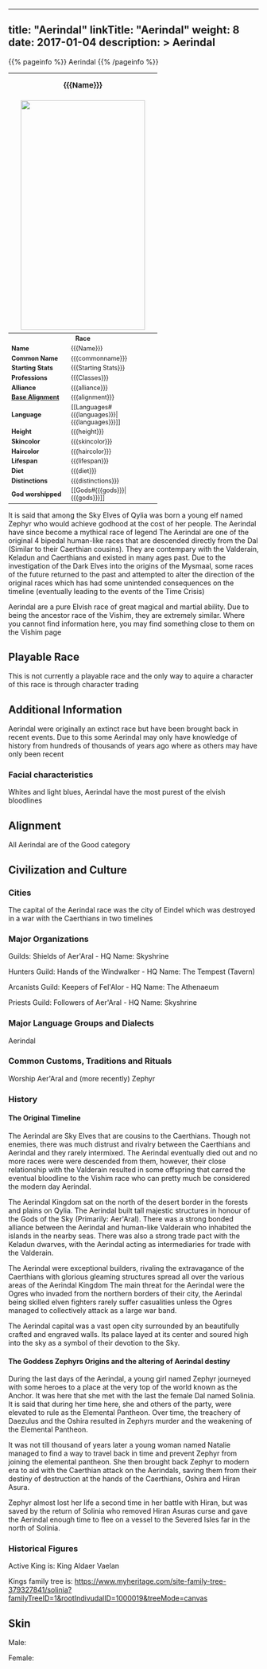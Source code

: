 
---
title: "Aerindal"
linkTitle: "Aerindal"
weight: 8
date: 2017-01-04
description: >
 Aerindal
---

{{% pageinfo %}}
Aerindal
{{% /pageinfo %}}

<table class="infobox" style="font-size:89%; width:300px;">
<tbody>
<tr><th colspan="2" class="color1" style="font-size:120%; padding:1em;">{{{Name}}}</th></tr>
<tr style="text-align:center;"><td colspan="2" style="padding:0.5em;"><img src="https://www.fallofanempire.com/img/races/aerindal.png" width="250" height="461"></td></tr>
<tr><th colspan="2" class="color1"> Race</th></tr>
<tr><td style="width:40%;"> <b>Name</b></td><td style="width:60%;"> {{{Name}}}</td></tr>
<tr><td> <b>Common Name</b></td><td> {{{commonname}}}</td></tr>
<tr><td> <b>Starting Stats</b></td><td> {{{Starting Stats}}}</td></tr>
<tr><td> <b>Professions</b></td><td> {{{Classes}}}</td></tr>
<tr><td> <b>Alliance</b></td><td> {{{alliance}}}</td></tr>
<tr><td> <b><a href="/wiki/Base_Alignment" title="Base Alignment">Base Alignment</a></b></td><td> {{{alignment}}}</td></tr>
<tr><td> <b>Language</b></td><td> [[Languages#{{{languages}}}|{{{languages}}}]]</td></tr>
<tr><td> <b>Height</b></td><td> {{{height}}}</td></tr>
<tr><td> <b>Skincolor</b></td><td> {{{skincolor}}}</td></tr>
<tr><td> <b>Haircolor</b></td><td> {{{haircolor}}}</td></tr>
<tr><td> <b>Lifespan</b></td><td> {{{lifespan}}}</td></tr>
<tr><td> <b>Diet</b></td><td> {{{diet}}}</td></tr>
<tr><td> <b>Distinctions</b></td><td> {{{distinctions}}}</td></tr>
<tr><td> <b>God worshipped</b></td><td> [[Gods#{{{gods}}}|{{{gods}}}]]</td></tr>
</tbody>
</table>

It is said that among the Sky Elves of Qylia was born a young elf named Zephyr who would achieve godhood at the cost of her people. The Aerindal have since become a mythical race of legend  The Aerindal are one of the original 4 bipedal human-like races that are descended directly from the Dal (Similar to their Caerthian cousins). They are contempary with the Valderain, Keladun and Caerthians and existed in many ages past.  Due to the investigation of the Dark Elves into the origins of the Mysmaal, some races of the future returned to the past and attempted to alter the direction of the original races which has had some unintended consequences on the timeline (eventually leading to the events of the Time Crisis)

Aerindal are a pure Elvish race of great magical and martial ability. Due to being the ancestor race of the Vishim, they are extremely similar. Where you cannot find information here, you may find something close to them on the Vishim page

## Playable Race

This is not currently a playable race and the only way to aquire a character of this race is through character trading

## Additional Information

Aerindal were originally an extinct race but have been brought back in recent events. Due to this some Aerindal may only have knowledge of history from hundreds of thousands of years ago where as others may have only been recent

### Facial characteristics

Whites and light blues, Aerindal have the most purest of the elvish bloodlines

## Alignment

All Aerindal are of the Good category

## Civilization and Culture

### Cities

The capital of the Aerindal race was the city of Eindel which was destroyed in a war with the Caerthians in two timelines

### Major Organizations

Guilds: Shields of Aer'Aral - HQ Name: Skyshrine

Hunters Guild: Hands of the Windwalker - HQ Name: The Tempest (Tavern)

Arcanists Guild: Keepers of Fel'Alor - HQ Name: The Athenaeum

Priests Guild: Followers of Aer'Aral - HQ Name: Skyshrine

### Major Language Groups and Dialects

Aerindal

### Common Customs, Traditions and Rituals

Worship Aer'Aral and (more recently) Zephyr

### History

#### The Original Timeline

The Aerindal are Sky Elves that are cousins to the Caerthians. Though not enemies, there was much distrust and rivalry between the Caerthians and Aerindal and they rarely intermixed. The Aerindal eventually died out and no more races were were descended from them, however, their close relationship with the Valderain resulted in some offspring that carred the eventual bloodline to the Vishim race who can pretty much be considered the modern day Aerindal.

The Aerindal Kingdom sat on the north of the desert border in the forests and plains on Qylia. The Aerindal built tall majestic structures in honour of the Gods of the Sky (Primarily: Aer'Aral). There was a strong bonded alliance between the Aerindal and human-like Valderain who inhabited the islands in the nearby seas. There was also a strong trade pact with the Keladun dwarves, with the Aerindal acting as intermediaries for trade with the Valderain.

The Aerindal were exceptional builders, rivaling the extravagance of the Caerthians with glorious gleaming structures spread all over the various areas of the Aerindal Kingdom  The main threat for the Aerindal were the Ogres who invaded from the northern borders of their city, the Aerindal being skilled elven fighters rarely suffer casualities unless the Ogres managed to collectively attack as a large war band.

The Aerindal capital was a vast open city surrounded by an beautifully crafted and engraved walls. Its palace layed at its center and soured high into the sky as a symbol of their devotion to the Sky. 

#### The Goddess Zephyrs Origins and the altering of Aerindal destiny

During the last days of the Aerindal, a young girl named Zephyr journeyed with some heroes to a place at the very top of the world known as the Anchor. It was here that she met with the last the female Dal named Solinia. It is said that during her time here, she and others of the party, were elevated to rule as the Elemental Pantheon. Over time, the treachery of Daezulus and the Oshira resulted in Zephyrs murder and the weakening of the Elemental Pantheon.

It was not till thousand of years later a young woman named Natalie managed to find a way to travel back in time and prevent Zephyr from joining the elemental pantheon. She then brought back Zephyr to modern era to aid with the Caerthian attack on the Aerindals, saving them from their destiny of destruction at the hands of the Caerthians, Oshira and Hiran Asura. 

Zephyr almost lost her life a second time in her battle with Hiran, but was saved by the return of Solinia who removed Hiran Asuras curse and gave the Aerindal enough time to flee on a vessel to the Severed Isles far in the north of Solinia.

### Historical Figures

Active King is: King Aldaer Vaelan  

Kings family tree is: https://www.myheritage.com/site-family-tree-379327841/solinia?familyTreeID=1&rootIndivudalID=1000019&treeMode=canvas

## Skin

Male:

Female:


